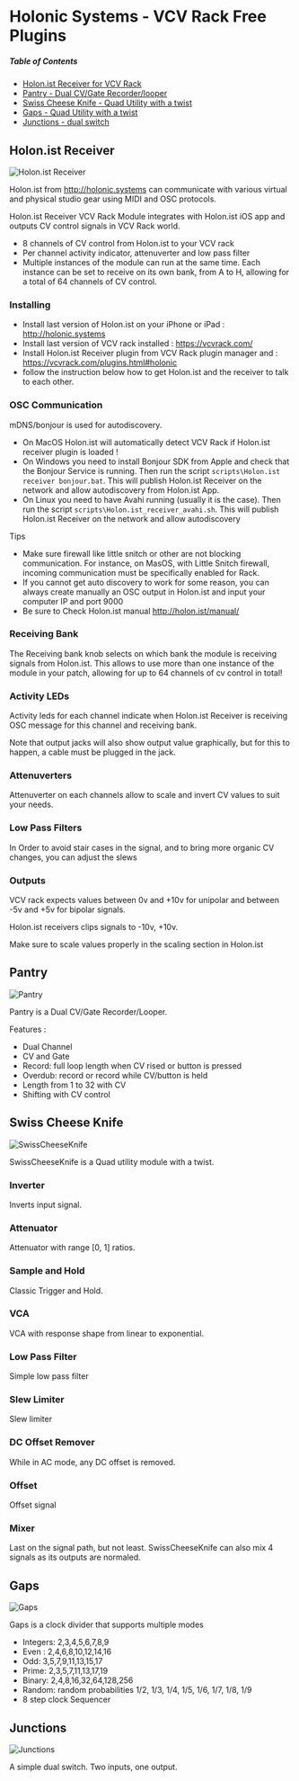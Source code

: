 # Holonic Systems - VCV Rack Free Plugins

##### Table of Contents  
- [Holon.ist Receiver for VCV Rack](#holonist-receiver)
- [Pantry - Dual CV/Gate Recorder/looper](#pantry)
- [Swiss Cheese Knife - Quad Utility with a twist](#swiss-cheese-knife)
- [Gaps - Quad Utility with a twist](#gaps)
- [Junctions - dual switch](#junctions)


## Holon.ist Receiver

![Holon.ist Receiver](https://raw.githubusercontent.com/hdavid/VCVRack-Holon.ist/master/screencaps/Holon.ist-Receiver.png)

Holon.ist from http://holonic.systems can communicate with various virtual and physical studio gear using MIDI and OSC protocols.

Holon.ist Receiver VCV Rack Module integrates with Holon.ist iOS app and outputs CV control signals in VCV Rack world.
- 8 channels of CV control from Holon.ist to your VCV rack
- Per channel activity indicator, attenuverter and low pass filter
- Multiple instances of the module can run at the same time. Each instance can be set to receive on its own bank, from A to H, allowing for a total of 64 channels of CV control.


### Installing
- Install last version of Holon.ist on your iPhone or iPad : http://holonic.systems
- Install last version of VCV rack installed : https://vcvrack.com/
- Install Holon.ist Receiver plugin from VCV Rack plugin manager and : https://vcvrack.com/plugins.html#holonic
- follow the instruction below how to get Holon.ist and the receiver to talk to each other.

### OSC Communication
mDNS/bonjour is used for autodiscovery.

- On MacOS Holon.ist will automatically detect VCV Rack if Holon.ist receiver plugin is loaded !
- On Windows you need to install Bonjour SDK from Apple and check that the Bonjour Service is running. Then run the script `scripts\Holon.ist receiver bonjour.bat`. This will publish Holon.ist Receiver on the network and allow autodiscovery from Holon.ist App.
- On Linux you need to have Avahi running (usually it is the case). Then run the script `scripts\Holon.ist_receiver_avahi.sh`. This will publish Holon.ist Receiver on the network and allow autodiscovery

Tips
- Make sure firewall like little snitch or other are not blocking communication. For instance, on MasOS, with Little Snitch firewall, incoming communication must be specifically enabled for Rack.
- If you cannot get auto discovery to work for some reason, you can always create manually an OSC output in Holon.ist and input your computer IP and port 9000
- Be sure to Check Holon.ist manual http://holon.ist/manual/

### Receiving Bank
The Receiving bank knob selects on which bank the module is receiving signals from Holon.ist. This allows to use more than one instance of the module in your patch, allowing for up to 64 channels of cv control in total!

### Activity LEDs
Activity leds for each channel indicate when Holon.ist Receiver is receiving OSC message for this channel and receiving bank.

Note that output jacks will also show output value graphically, but for this to happen, a cable must be plugged in the jack.

### Attenuverters
Attenuverter on each channels allow to scale and invert CV values to suit your needs.  

### Low Pass Filters
In Order to avoid stair cases in the signal, and to bring more organic CV changes, you can adjust the slews

### Outputs
VCV rack expects values between 0v and +10v for unipolar and between -5v and +5v for bipolar signals.

Holon.ist receivers clips signals to -10v, +10v.
  
Make sure to scale values properly in the scaling section in Holon.ist

## Pantry

![Pantry](https://raw.githubusercontent.com/hdavid/VCVRack-Holon.ist/master/screencaps/Pantry.png)

Pantry is a Dual CV/Gate Recorder/Looper.

Features :
- Dual Channel 
- CV and Gate
- Record: full loop length when CV rised or button is pressed
- Overdub: record or record while CV/button is held
- Length from 1 to 32 with CV
- Shifting with CV control


## Swiss Cheese Knife

![SwissCheeseKnife](https://raw.githubusercontent.com/hdavid/VCVRack-Holon.ist/master/screencaps/SwissCheeseKnife.png)

SwissCheeseKnife is a Quad utility module with a twist.

### Inverter
Inverts input signal.

### Attenuator 
Attenuator with range [0, 1] ratios.

### Sample and Hold
Classic Trigger and Hold.

### VCA
VCA with response shape from linear to exponential.

### Low Pass Filter
Simple low pass filter

### Slew Limiter
Slew limiter

### DC Offset Remover
While in AC mode, any DC offset is removed. 

### Offset
Offset signal

### Mixer
Last on the signal path, but not least. SwissCheeseKnife can also mix 4 signals as its outputs are normaled.


## Gaps

![Gaps](https://raw.githubusercontent.com/hdavid/VCVRack-Holon.ist/master/screencaps/Gaps.png)

Gaps is a clock divider that supports multiple modes 

- Integers: 2,3,4,5,6,7,8,9
- Even : 2,4,6,8,10,12,14,16
- Odd: 3,5,7,9,11,13,15,17
- Prime: 2,3,5,7,11,13,17,19
- Binary: 2,4,8,16,32,64,128,256
- Random: random probabilities 1/2, 1/3, 1/4, 1/5, 1/6, 1/7, 1/8, 1/9
- 8 step clock Sequencer


## Junctions

![Junctions](https://raw.githubusercontent.com/hdavid/VCVRack-Holon.ist/master/screencaps/Junctions.png)

A simple dual switch. Two inputs, one output.

